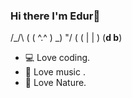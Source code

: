 ### Hi there I'm Edur👋

  /\_/\  (
 ( ^.^ ) _)
   \"/  (
 ( | | )
(__d b__)

- 💻 Love coding. 
- 🎹 Love music .
- 🌱 Love Nature.

<!--
**eduru/eduru** is a ✨ _special_ ✨ repository because its `README.md` (this file) appears on your GitHub profile.

Here are some ideas to get you started:

- 🔭 I’m currently working on ...
- 🌱 I’m currently learning ...
- 👯 I’m looking to collaborate on ...
- 🤔 I’m looking for help with ...
- 💬 Ask me about ...
- 📫 How to reach me: ...
- 😄 Pronouns: ...
- ⚡ Fun fact: ...
-->
